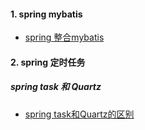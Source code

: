 #### 1. spring mybatis
- [spring 整合mybatis](https://www.cnblogs.com/java-zhao/p/5350021.html)
#### 2. spring 定时任务
##### spring task 和 Quartz
- [spring task和Quartz的区别](https://blog.csdn.net/hao7030187/article/details/79077464)
